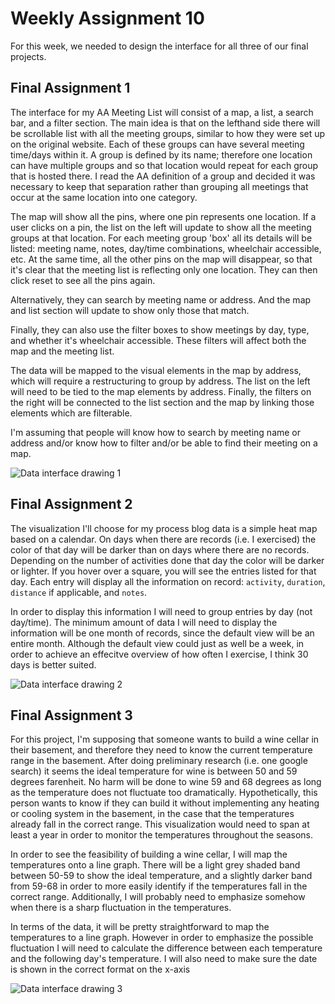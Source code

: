 # Weekly Assignment 10
For this week, we needed to design the interface for all three of our final projects.

## Final Assignment 1

The interface for my AA Meeting List will consist of a map, a list, a search bar, and a filter section. The main idea is that on the lefthand side there will be scrollable list with all the meeting groups, similar to how they were set up on the original website. Each of these groups can have several meeting time/days within it. A group is defined by its name; therefore one location can have multiple groups and so that location would repeat for each group that is hosted there. I read the AA definition of a group and decided it was necessary to keep that separation rather than grouping all meetings that occur at the same location into one category.

The map will show all the pins, where one pin represents one location. If a user clicks on a pin, the list on the left will update to show all the meeting groups at that location. For each meeting group 'box' all its details will be listed: meeting name, notes, day/time combinations, wheelchair accessible, etc. At the same time, all the other pins on the map will disappear, so that it's clear that the meeting list is reflecting only one location. They can then click reset to see all the pins again.

Alternatively, they can search by meeting name or address. And the map and list section will update to show only those that match. 

Finally, they can also use the filter boxes to show meetings by day, type, and whether it's wheelchair accessible. These filters will affect both the map and the meeting list.

The data will be mapped to the visual elements in the map by address, which will require a restructuring to group by address. The list on the left will need to be tied to the map elements by address. Finally, the filters on the right will be connected to the list section and the map by linking those elements which are filterable.

I'm assuming that people will know how to search by meeting name or address and/or know how to filter and/or be able to find their meeting on a map.

<img src="https://ripleycleghorn.github.io/msdv-data-structures/wa_10/finalassignment1.png" alt="Data interface drawing 1">

## Final Assignment 2

The visualization I'll choose for my process blog data is a simple heat map based on a calendar. On days when there are records (i.e. I exercised) the color of that day will be darker than on days where there are no records. Depending on the number of activities done that day the color will be darker or lighter. If you hover over a square, you will see the entries listed for that day. Each entry will display all the information on record: `activity`, `duration`, `distance` if applicable, and `notes`.

In order to display this information I will need to group entries by day (not day/time). The minimum amount of data I will need to display the information will be one month of records, since the default view will be an entire month. Although the default view could just as well be a week, in order to achieve an effecitve overview of how often I exercise, I think 30 days is better suited.

<img src="https://ripleycleghorn.github.io/msdv-data-structures/wa_10/finalassignment2.jpg" alt="Data interface drawing 2">

## Final Assignment 3

For this project, I'm supposing that someone wants to build a wine cellar in their basement, and therefore they need to know the current temperature range in the basement. After doing preliminary research (i.e. one google search) it seems the ideal temperature for wine is between 50 and 59 degrees farenheit. No harm will be done to wine 59 and 68 degrees as long as the temperature does not fluctuate too dramatically. Hypothetically, this person wants to know if they can build it without implementing any heating or cooling system in the basement, in the case that the temperatures already fall in the correct range. This visualization would need to span at least a year in order to monitor the temperatures throughout the seasons.

In order to see the feasibility of building a wine cellar, I will map the temperatures onto a line graph. There will be a light grey shaded band between 50-59 to show the ideal temperature, and a slightly darker band from 59-68 in order to more easily identify if the temperatures fall in the correct range. Additionally, I will probably need to emphasize somehow when there is a sharp fluctuation in the temperatures.

In terms of the data, it will be pretty straightforward to map the temperatures to a line graph. However in order to emphasize the possible fluctuation I will need to calculate the difference between each temperature and the following day's temperature. I will also need to make sure the date is shown in the correct format on the x-axis

<img src="https://ripleycleghorn.github.io/msdv-data-structures/wa_10/finalassignment3.jpg" alt="Data interface drawing 3">